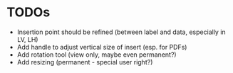 # TODOs

- Insertion point should be refined (between label and data, especially in LV, LH)
- Add handle to adjust vertical size of insert (esp. for PDFs)
- Add rotation tool (view only, maybe even permanent?)
- Add resizing (permanent - special user right?)